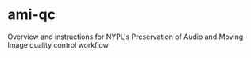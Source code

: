# ami-qc
Overview and instructions for NYPL's Preservation of Audio and Moving Image quality control workflow
